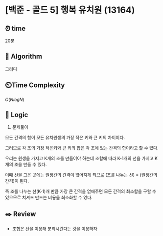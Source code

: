 # [백준 - 골드 5] 행복 유치원 (13164)
 
## ⏰  **time**

20분

## :pushpin: **Algorithm**
그리디

## ⏲️**Time Complexity**

$O(NlogN)$

## :round_pushpin: **Logic**
1. 문제풀이

모든 간격의 합이 모든 유치원생의 가장 작은 키와 큰 키의 차이이다.

그러므로 각 조의 가장 작은키와 큰 키의 합은 각 조에 있는 간격의 합이라고 할 수 있다.

우리는 원생을 가지고 K개의 조를 만들어야 하는데 조합에 따라 K-1개의 선을 가지고 K개의 조을 만들 수 있다.

이때 선을 그은 곳에는 원생간의 간격이 없어지게 되므로 (조를 나누는 선) = (원생간의 간격)이 된다.

즉 조를 나누는 선(K-1)개 만큼 가장 큰 간격을 없애주면 모든 간격의 최소합을 구할 수 있으므로 치셔츠 만드는 비용을 최소화할 수 있다.

## :black_nib: **Review**
- 조합은 선을 이용해 분리시킨다는 것을 이용하자